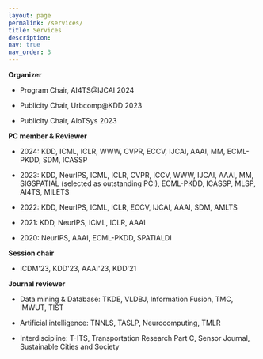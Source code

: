 ```yaml
---
layout: page
permalink: /services/
title: Services
description: 
nav: true
nav_order: 3
---
```


<div>
  <p><strong>Organizer</strong></p>
  <ul>
  <li><p>Program Chair, AI4TS@IJCAI 2024</p>
  </li>
  <li><p>Publicity Chair, Urbcomp@KDD 2023</p>
  </li>
  <li><p>Publicity Chair, AIoTSys 2023</p>
  </li>
  </ul>


  <p><strong>PC member &amp; Reviewer</strong></p>
  <ul>
  <li><p>2024: KDD, ICML, ICLR, WWW, CVPR, ECCV, IJCAI, AAAI, MM, ECML-PKDD, SDM, ICASSP</p>
  </li>
  <li><p>2023: KDD, NeurIPS, ICML, ICLR, CVPR, ICCV, WWW, IJCAI, AAAI, MM, SIGSPATIAL (selected as outstanding PC!), ECML-PKDD, ICASSP, MLSP, AI4TS, MILETS</p>
  </li>
  <li><p>2022: KDD, NeurIPS, ICML, ICLR, ECCV, IJCAI, AAAI, SDM, AMLTS</p>
  </li>
  <li><p>2021: KDD, NeurIPS, ICML, ICLR, AAAI</p>
  </li>
  <li><p>2020: NeurIPS, AAAI, ECML-PKDD, SPATIALDI</p>
  </li>
  </ul>

  <p><strong>Session chair</strong></p>
  <ul>
  <li><p>ICDM'23, KDD'23, AAAI'23, KDD'21</p>
  </li>
  </ul>

  <p><strong>Journal reviewer</strong></p>
  <ul>
  <li><p>Data mining & Database: TKDE, VLDBJ, Information Fusion, TMC, IMWUT, TIST</p></li>
  <li><p>Artificial intelligence: TNNLS, TASLP, Neurocomputing, TMLR</p></li>
  <li><p>Interdiscipline: T-ITS, Transportation Research Part C, Sensor Journal, Sustainable Cities and Society</p></li>
  </ul>
</div>
